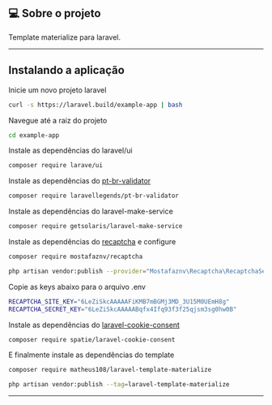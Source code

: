 ## 💻 Sobre o projeto

Template materialize para laravel.

---

## Instalando a aplicação

Inicie um novo projeto laravel
```bash
curl -s https://laravel.build/example-app | bash
```
Navegue até a raiz do projeto
```bash
cd example-app
```
Instale as dependências do laravel/ui
```bash 
composer require larave/ui
```
Instale as dependências do <a href="https://github.com/LaravelLegends/pt-br-validator">pt-br-validator</a>
```bash 
composer require laravellegends/pt-br-validator
```
Instale as dependências do laravel-make-service
```bash 
composer require getsolaris/laravel-make-service
```
Instale as dependências do <a href="https://github.com/mostafaznv/recaptcha">recaptcha</a> e configure
```bash 
composer require mostafaznv/recaptcha
```
```bash 
php artisan vendor:publish --provider="Mostafaznv\Recaptcha\RecaptchaServiceProvider"
```
Copie as keys abaixo para o arquivo .env
```bash
RECAPTCHA_SITE_KEY="6LeZiSkcAAAAAFiKMB7mBGMj3MD_3U15M0UEmH8g"
RECAPTCHA_SECRET_KEY="6LeZiSkcAAAAABqfx4Ifq93f3f25qjsm3sg0hw0B"
```
Instale as dependências do <a href="https://github.com/spatie/laravel-cookie-consent">laravel-cookie-consent</a>
```bash 
composer require spatie/laravel-cookie-consent
```
E finalmente instale as dependências do template
```bash 
composer require matheus108/laravel-template-materialize
```
```bash 
php artisan vendor:publish --tag=laravel-template-materialize
```

---
